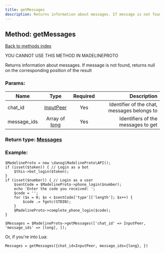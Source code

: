 ```yaml
---
title: getMessages
description: Returns information about messages. If message is not found, returns null on the corresponding position of the result
---
```

## Method: getMessages  
[Back to methods index](index.md)


YOU CANNOT USE THIS METHOD IN MADELINEPROTO


Returns information about messages. If message is not found, returns null on the corresponding position of the result

### Params:

| Name     |    Type       | Required | Description |
|----------|:-------------:|:--------:|------------:|
|chat\_id|[InputPeer](../types/InputPeer.md) | Yes|Identifier of the chat, messages belongs to|
|message\_ids|Array of [long](../types/long.md) | Yes|Identifiers of the messages to get|


### Return type: [Messages](../types/Messages.md)

### Example:


```
$MadelineProto = new \danog\MadelineProto\API();
if (isset($token)) { // Login as a bot
    $this->bot_login($token);
}
if (isset($number)) { // Login as a user
    $sentCode = $MadelineProto->phone_login($number);
    echo 'Enter the code you received: ';
    $code = '';
    for ($x = 0; $x < $sentCode['type']['length']; $x++) {
        $code .= fgetc(STDIN);
    }
    $MadelineProto->complete_phone_login($code);
}

$Messages = $MadelineProto->getMessages(['chat_id' => InputPeer, 'message_ids' => [long], ]);
```

Or, if you're into Lua:

```
Messages = getMessages({chat_id=InputPeer, message_ids={long}, })
```

